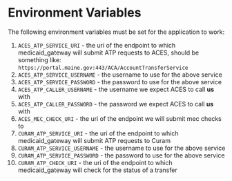 # Environment Variables

The following environment variables must be set for the application to work:

1. `ACES_ATP_SERVICE_URI` - the uri of the endpoint to which medicaid_gateway will submit ATP requests to ACES, should be something like: `https://portal.maine.gov:443/ACA/AccountTransferService`
2. `ACES_ATP_SERVICE_USERNAME` - the username to use for the above service
3. `ACES_ATP_SERVICE_PASSWORD` - the password to use for the above service
4. `ACES_ATP_CALLER_USERNAME` - the username we expect ACES to call **us** with
5. `ACES_ATP_CALLER_PASSWORD` - the password we expect ACES to call **us** with
6. `ACES_MEC_CHECK_URI` - the uri of the endpoint we will submit mec checks to
7. `CURAM_ATP_SERVICE_URI` - the uri of the endpoint to which medicaid_gateway will submit ATP requests to Curam
8. `CURAM_ATP_SERVICE_USERNAME` - the username to use for the above service
9. `CURAM_ATP_SERVICE_PASSWORD` - the password to use for the above service
10. `CURAM_ATP_CHECK_URI` - the uri of the endpoint to which medicaid_gateway will check for the status of a transfer
